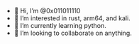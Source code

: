 - 👋 Hi, I’m @0x011011110
- 👀 I’m interested in rust, arm64, and kali.
- 🌱 I’m currently learning python.
- 💞️ I’m looking to collaborate on anything.

<!---
0x011011110/0x011011110 is a ✨ special ✨ repository because its `README.md` (this file) appears on your GitHub profile.
You can click the Preview link to take a look at your changes.
--->
